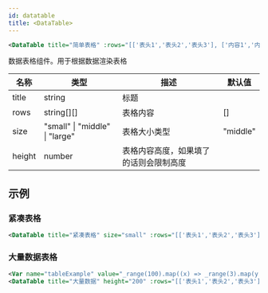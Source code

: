 ```yaml
---
id: datatable
title: <DataTable>
---
```


```xml
<DataTable title="简单表格" :rows="[['表头1','表头2','表头3'], ['内容1','内容2','内容3']]" />
```

数据表格组件。用于根据数据渲染表格

| 名称 | 类型 | 描述 | 默认值 |
| ---- | ---- | ---- | ---- | 
| title | string | 标题 |  |
| rows | string[][] | 表格内容 | [] |
| size | "small" \| "middle" \| "large" | 表格大小类型 | "middle" |
| height | number | 表格内容高度，如果填了的话则会限制高度 | |

## 示例

### 紧凑表格

```xml
<DataTable title="紧凑表格" size="small" :rows="[['表头1','表头2','表头3'], ['内容1','内容2','内容3']]" />
```

### 大量数据表格
```xml
<Var name="tableExample" value="_range(100).map((x) => _range(3).map(y => `内容${x}-${y}`))" />
<DataTable title="大量数据" height="200" :rows="[['表头1','表头2','表头3'], ...tableExample]" />
```
